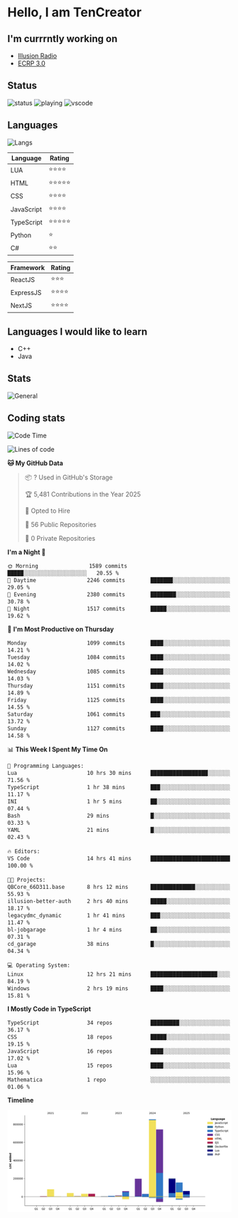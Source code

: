 # Hello, I am TenCreator

## I'm currrntly working on
- [Illusion Radio](https://illusionradio.co.uk/)
- [ECRP 3.0](http://github.com/Emerald-Coast-Roleplay/)

## Status
![status](https://api.statusbadges.me/badge/status/518334475038359555?simple=true&style=for-the-badge)
![playing](https://api.statusbadges.me/badge/playing/518334475038359555?style=for-the-badge)
![vscode](https://api.statusbadges.me/badge/vscode/518334475038359555?style=for-the-badge)

## Languages
![Langs](https://github-readme-stats.vercel.app/api/top-langs/?username=tencreator&layout=compact&theme=radical)


|Language|Rating|
|--------|------|
|LUA|⭐️⭐️⭐️⭐️|
|HTML|⭐️⭐️⭐️⭐️⭐️|
|CSS|⭐️⭐️⭐️⭐️|
|JavaScript|⭐️⭐️⭐️⭐️|
|TypeScript|⭐️⭐️⭐️⭐️⭐️|
|Python|⭐️|
|C#|⭐️⭐️ |

|Framework|Rating|
|--------|------|
|ReactJS|⭐️⭐️⭐|
|ExpressJS|⭐️⭐️⭐️⭐️|
|NextJS|⭐️⭐️⭐⭐️|

## Languages I would like to learn
- C++
- Java

## Stats
![General](https://github-readme-stats.vercel.app/api?username=tencreator&show_icons=true&theme=radical)

## Coding stats

<!--START_SECTION:waka-->
![Code Time](http://img.shields.io/badge/Code%20Time-705%20hrs%2034%20mins-blue)

![Lines of code](https://img.shields.io/badge/From%20Hello%20World%20I%27ve%20Written-2.5%20million%20lines%20of%20code-blue)

**🐱 My GitHub Data** 

> 📦 ? Used in GitHub's Storage 
 > 
> 🏆 5,481 Contributions in the Year 2025
 > 
> 💼 Opted to Hire
 > 
> 📜 56 Public Repositories 
 > 
> 🔑 0 Private Repositories 
 > 
**I'm a Night 🦉** 

```text
🌞 Morning                1589 commits        █████░░░░░░░░░░░░░░░░░░░░   20.55 % 
🌆 Daytime                2246 commits        ███████░░░░░░░░░░░░░░░░░░   29.05 % 
🌃 Evening                2380 commits        ████████░░░░░░░░░░░░░░░░░   30.78 % 
🌙 Night                  1517 commits        █████░░░░░░░░░░░░░░░░░░░░   19.62 % 
```
📅 **I'm Most Productive on Thursday** 

```text
Monday                   1099 commits        ████░░░░░░░░░░░░░░░░░░░░░   14.21 % 
Tuesday                  1084 commits        ████░░░░░░░░░░░░░░░░░░░░░   14.02 % 
Wednesday                1085 commits        ████░░░░░░░░░░░░░░░░░░░░░   14.03 % 
Thursday                 1151 commits        ████░░░░░░░░░░░░░░░░░░░░░   14.89 % 
Friday                   1125 commits        ████░░░░░░░░░░░░░░░░░░░░░   14.55 % 
Saturday                 1061 commits        ███░░░░░░░░░░░░░░░░░░░░░░   13.72 % 
Sunday                   1127 commits        ████░░░░░░░░░░░░░░░░░░░░░   14.58 % 
```


📊 **This Week I Spent My Time On** 

```text
💬 Programming Languages: 
Lua                      10 hrs 30 mins      ██████████████████░░░░░░░   71.56 % 
TypeScript               1 hr 38 mins        ███░░░░░░░░░░░░░░░░░░░░░░   11.17 % 
INI                      1 hr 5 mins         ██░░░░░░░░░░░░░░░░░░░░░░░   07.44 % 
Bash                     29 mins             █░░░░░░░░░░░░░░░░░░░░░░░░   03.33 % 
YAML                     21 mins             █░░░░░░░░░░░░░░░░░░░░░░░░   02.43 % 

🔥 Editors: 
VS Code                  14 hrs 41 mins      █████████████████████████   100.00 % 

🐱‍💻 Projects: 
QBCore_66D311.base       8 hrs 12 mins       ██████████████░░░░░░░░░░░   55.93 % 
illusion-better-auth     2 hrs 40 mins       █████░░░░░░░░░░░░░░░░░░░░   18.17 % 
legacydmc_dynamic        1 hr 41 mins        ███░░░░░░░░░░░░░░░░░░░░░░   11.47 % 
bl-jobgarage             1 hr 4 mins         ██░░░░░░░░░░░░░░░░░░░░░░░   07.31 % 
cd_garage                38 mins             █░░░░░░░░░░░░░░░░░░░░░░░░   04.34 % 

💻 Operating System: 
Linux                    12 hrs 21 mins      █████████████████████░░░░   84.19 % 
Windows                  2 hrs 19 mins       ████░░░░░░░░░░░░░░░░░░░░░   15.81 % 
```

**I Mostly Code in TypeScript** 

```text
TypeScript               34 repos            █████████░░░░░░░░░░░░░░░░   36.17 % 
CSS                      18 repos            █████░░░░░░░░░░░░░░░░░░░░   19.15 % 
JavaScript               16 repos            ████░░░░░░░░░░░░░░░░░░░░░   17.02 % 
Lua                      15 repos            ████░░░░░░░░░░░░░░░░░░░░░   15.96 % 
Mathematica              1 repo              ░░░░░░░░░░░░░░░░░░░░░░░░░   01.06 % 
```



**Timeline**

![Lines of Code chart](https://raw.githubusercontent.com/tencreator/tencreator/main/assets/bar_graph.png)


<!--END_SECTION:waka-->
